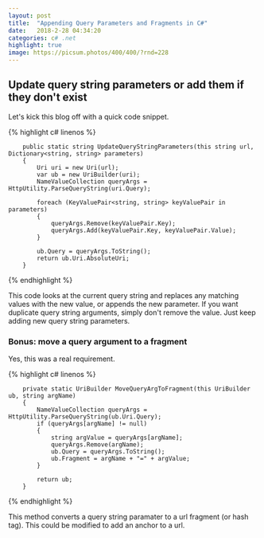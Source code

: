 ```yaml
---
layout: post
title:  "Appending Query Parameters and Fragments in C#"
date:   2018-2-28 04:34:20
categories: c# .net
highlight: true
image: https://picsum.photos/400/400/?rnd=228
---
```


## Update query string parameters or add them if they don't exist

Let's kick this blog off with a quick code snippet.

{% highlight c# linenos %}

        public static string UpdateQueryStringParameters(this string url, Dictionary<string, string> parameters)
        {
            Uri uri = new Uri(url);
            var ub = new UriBuilder(uri);
            NameValueCollection queryArgs = HttpUtility.ParseQueryString(uri.Query);
            
            foreach (KeyValuePair<string, string> keyValuePair in parameters)
            {
                queryArgs.Remove(keyValuePair.Key);
                queryArgs.Add(keyValuePair.Key, keyValuePair.Value);
            }

            ub.Query = queryArgs.ToString();
            return ub.Uri.AbsoluteUri;
        }
		
{% endhighlight %}

This code looks at the current query string and replaces any matching values with the new value, 
or appends the new parameter. If you want duplicate query string arguments, simply don't remove 
the value. Just keep adding new query string parameters.

### Bonus: move a query argument to a fragment

Yes, this was a real requirement.

{% highlight c# linenos %}

        private static UriBuilder MoveQueryArgToFragment(this UriBuilder ub, string argName)
        {
            NameValueCollection queryArgs = HttpUtility.ParseQueryString(ub.Uri.Query);
            if (queryArgs[argName] != null)
            {
                string argValue = queryArgs[argName];
                queryArgs.Remove(argName);
                ub.Query = queryArgs.ToString();
                ub.Fragment = argName + "=" + argValue;
            }
            
            return ub;
        }
		
{% endhighlight %}

This method converts a query string paramater to a url fragment (or hash tag). This could be modified to add an anchor to a url.

